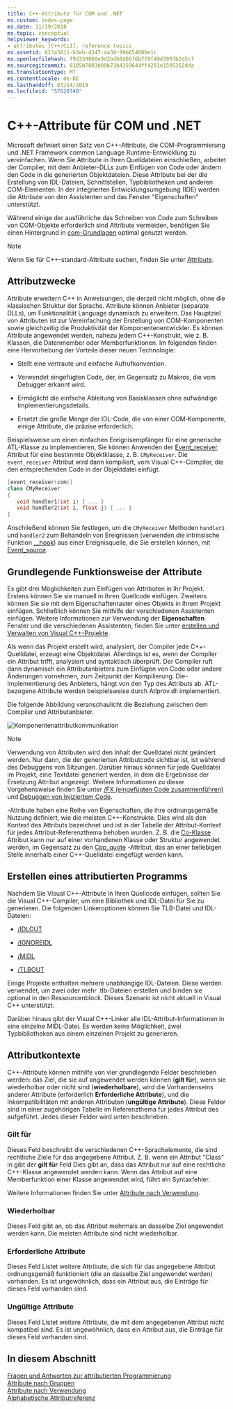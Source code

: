 ```yaml
---
title: C++-Attribute für COM und .NET
ms.custom: index-page
ms.date: 11/19/2018
ms.topic: conceptual
helpviewer_keywords:
- attributes [C++/CLI], reference topics
ms.assetid: 613a3611-b3eb-4347-aa38-99b654600e1c
ms.openlocfilehash: f9d339860e9d2bdb8d66f6b7f8f49d3993b2d5cf
ms.sourcegitcommit: 8105b7003b89b73b4359644ff4281e1595352dda
ms.translationtype: MT
ms.contentlocale: de-DE
ms.lasthandoff: 03/14/2019
ms.locfileid: "57820740"
---
```

# <a name="c-attributes-for-com-and-net"></a>C++-Attribute für COM und .NET

Microsoft definiert einen Satz von C++-Attribute, die COM-Programmierung und .NET Framework common Language Runtime-Entwicklung zu vereinfachen. Wenn Sie Attribute in Ihren Quelldateien einschließen, arbeitet der Compiler, mit dem Anbieter-DLLs zum Einfügen von Code oder ändern den Code in die generierten Objektdateien. Diese Attribute bei der die Erstellung von IDL-Dateien, Schnittstellen, Typbibliotheken und anderen COM-Elementen. In der integrierten Entwicklungsumgebung (IDE) werden die Attribute von den Assistenten und das Fenster "Eigenschaften" unterstützt.

Während einige der ausführliche das Schreiben von Code zum Schreiben von COM-Objekte erforderlich sind Attribute vermeiden, benötigen Sie einen Hintergrund in [com-Grundlagen](/windows/desktop/com/the-component-object-model) optimal genutzt werden.

> [!NOTE]
> Wenn Sie für C++-standard-Attribute suchen, finden Sie unter [Attribute](../../cpp/attributes.md).

## <a name="purpose-of-attributes"></a>Attributzwecke

Attribute erweitern C++ in Anweisungen, die derzeit nicht möglich, ohne die klassischen Struktur der Sprache. Attribute können Anbieter (separate DLLs), um Funktionalität Language dynamisch zu erweitern. Das Hauptziel von Attributen ist zur Vereinfachung der Erstellung von COM-Komponenten sowie gleichzeitig die Produktivität der Komponentenentwickler. Es können Attribute angewendet werden, nahezu jedem C++-Konstrukt, wie z. B. Klassen, die Datenmember oder Memberfunktionen. Im folgenden finden eine Hervorhebung der Vorteile dieser neuen Technologie:

- Stellt eine vertraute und einfache Aufrufkonvention.

- Verwendet eingefügten Code, der, im Gegensatz zu Makros, die vom Debugger erkannt wird.

- Ermöglicht die einfache Ableitung von Basisklassen ohne aufwändige Implementierungsdetails.

- Ersetzt die große Menge der IDL-Code, die von einer COM‑Komponente, einige Attribute, die präzise erforderlich.

Beispielsweise um einen einfachen Ereignisempfänger für eine generische ATL-Klasse zu implementieren, Sie können Anwenden der [Event_receiver](event-receiver.md) Attribut für eine bestimmte Objektklasse, z. B. `CMyReceiver`. Die `event_receiver` Attribut wird dann kompiliert, vom Visual C++-Compiler, die den entsprechenden Code in der Objektdatei einfügt.

```cpp
[event_receiver(com)]
class CMyReceiver
{
   void handler1(int i) { ... }
   void handler2(int i, float j) { ... }
}
```

Anschließend können Sie festlegen, um die `CMyReceiver` Methoden `handler1` und `handler2` zum Behandeln von Ereignissen (verwenden die intrinsische Funktion [__hook](../../cpp/hook.md)) aus einer Ereignisquelle, die Sie erstellen können, mit [Event_source](event-source.md).

## <a name="basic-mechanics-of-attributes"></a>Grundlegende Funktionsweise der Attribute

Es gibt drei Möglichkeiten zum Einfügen von Attributen in Ihr Projekt. Erstens können Sie sie manuell in Ihren Quellcode einfügen. Zweitens können Sie sie mit dem Eigenschaftenraster eines Objekts in Ihrem Projekt einfügen. Schließlich können Sie mithilfe der verschiedenen Assistenten einfügen. Weitere Informationen zur Verwendung der **Eigenschaften** Fenster und die verschiedenen Assistenten, finden Sie unter [erstellen und Verwalten von Visual C++-Projekte](../../build/creating-and-managing-visual-cpp-projects.md).

Als wenn das Projekt erstellt wird, analysiert, der Compiler jede C++-Quelldatei, erzeugt eine Objektdatei. Allerdings ist es, wenn der Compiler ein Attribut trifft, analysiert und syntaktisch überprüft. Der Compiler ruft dann dynamisch ein Attributanbieters zum Einfügen von Code oder andere Änderungen vornehmen, zum Zeitpunkt der Kompilierung. Die-Implementierung des Anbieters, hängt von den Typ des Attributs ab. ATL-bezogene Attribute werden beispielsweise durch Atlprov.dll implementiert.

Die folgende Abbildung veranschaulicht die Beziehung zwischen dem Compiler und Attributanbieter.

![Komponentenattributkommunikation](../media/vccompattrcomm.gif "komponentenattributkommunikation")

> [!NOTE]
> Verwendung von Attributen wird den Inhalt der Quelldatei nicht geändert werden. Nur dann, die der generierten Attributcode sichtbar ist, ist während des Debuggens von Sitzungen. Darüber hinaus können für jede Quelldatei im Projekt, eine Textdatei generiert werden, in dem die Ergebnisse der Ersetzung Attribut angezeigt. Weitere Informationen zu dieser Vorgehensweise finden Sie unter [/FX (eingefügten Code zusammenführen)](../../build/reference/fx-merge-injected-code.md) und [Debuggen von Injiziertem Code](/visualstudio/debugger/how-to-debug-injected-code).

-Attribute haben eine Reihe von Eigenschaften, die ihre ordnungsgemäße Nutzung definiert, wie die meisten C++-Konstrukte. Dies wird als den Kontext des Attributs bezeichnet und ist in der Tabelle der Attribut-Kontext für jedes Attribut-Referenzthema behoben wurden. Z. B. die [Co-Klasse](coclass.md) Attribut kann nur auf einer vorhandenen Klasse oder Struktur angewendet werden, im Gegensatz zu den [Cpp_quote](cpp-quote.md) -Attribut, das an einer beliebigen Stelle innerhalb einer C++-Quelldatei eingefügt werden kann.

## <a name="building-an-attributed-program"></a>Erstellen eines attributierten Programms

Nachdem Sie Visual C++-Attribute in Ihren Quellcode einfügen, sollten Sie die Visual C++-Compiler, um eine Bibliothek und IDL-Datei für Sie zu generieren. Die folgenden Linkeroptionen können Sie TLB-Datei und IDL-Dateien:

- [/IDLOUT](../../build/reference/idlout-name-midl-output-files.md)

- [/IGNOREIDL](../../build/reference/ignoreidl-don-t-process-attributes-into-midl.md)

- [/MIDL](../../build/reference/midl-specify-midl-command-line-options.md)

- [/TLBOUT](../../build/reference/tlbout-name-dot-tlb-file.md)

Einige Projekte enthalten mehrere unabhängige IDL-Dateien. Diese werden verwendet, um zwei oder mehr .tlb-Dateien erstellen und binden sie optional in den Ressourcenblock. Dieses Szenario ist nicht aktuell in Visual C++ unterstützt.

Darüber hinaus gibt der Visual C++-Linker alle IDL-Attribut-Informationen in eine einzelne MIDL-Datei. Es werden keine Möglichkeit, zwei Typbibliotheken aus einem einzelnen Projekt zu generieren.

## <a name="contexts"></a> Attributkontexte

C++-Attribute können mithilfe von vier grundlegende Felder beschrieben werden: das Ziel, die sie auf angewendet werden können (**gilt für**), wenn sie wiederholbar oder nicht sind (**wiederholbare**), wird die Vorhandenseins anderer Attribute (erforderlich **Erforderliche Attribute**), und die Inkompatibilitäten mit anderen Attributen (**ungültige Attribute**). Diese Felder sind in einer zugehörigen Tabelle im Referenzthema für jedes Attribut des aufgeführt. Jedes dieser Felder wird unten beschrieben.

### <a name="applies-to"></a>Gilt für

Dieses Feld beschreibt die verschiedenen C++-Sprachelemente, die sind rechtliche Ziele für das angegebene Attribut. Z. B. wenn ein Attribut "Class" in gibt der **gilt für** Feld Dies gibt an, dass das Attribut nur auf eine rechtliche C++-Klasse angewendet werden kann. Wenn das Attribut auf eine Memberfunktion einer Klasse angewendet wird, führt ein Syntaxfehler.

Weitere Informationen finden Sie unter [Attribute nach Verwendung](attributes-by-usage.md).

### <a name="repeatable"></a>Wiederholbar

Dieses Feld gibt an, ob das Attribut mehrmals an dasselbe Ziel angewendet werden kann. Die meisten Attribute sind nicht wiederholbar.

### <a name="required-attributes"></a>Erforderliche Attribute

Dieses Feld Listet weitere Attribute, die sich für das angegebene Attribut ordnungsgemäß funktioniert (die an dasselbe Ziel angewendet werden) vorhanden. Es ist ungewöhnlich, dass ein Attribut aus, die Einträge für dieses Feld vorhanden sind.

### <a name="invalid-attributes"></a>Ungültige Attribute

Dieses Feld Listet weitere Attribute, die mit dem angegebenen Attribut nicht kompatibel sind. Es ist ungewöhnlich, dass ein Attribut aus, die Einträge für dieses Feld vorhanden sind.

## <a name="in-this-section"></a>In diesem Abschnitt

[Fragen und Antworten zur attributierten Programmierung](attribute-programming-faq.md)<br/>
[Attribute nach Gruppen](attributes-by-group.md)<br/>
[Attribute nach Verwendung](attributes-by-usage.md)<br/>
[Alphabetische Attributreferenz](attributes-alphabetical-reference.md)